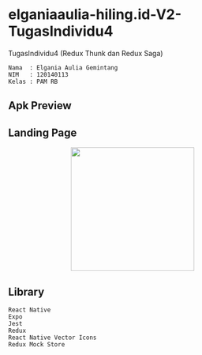 # elganiaaulia-hiling.id-V2-TugasIndividu4
TugasIndividu4 (Redux Thunk dan Redux Saga)

```
Nama  : Elgania Aulia Gemintang
NIM   : 120140113
Kelas : PAM RB 
```
Apk Preview 
---
## Landing Page 
<p align="center">
    <img width="250px" src="./src/assets/HILING.pjg">
</p>

## Library
```
React Native
Expo
Jest
Redux
React Native Vector Icons
Redux Mock Store
```
